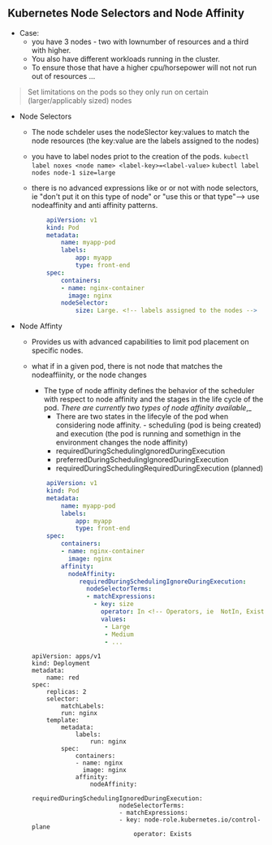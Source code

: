 ## Kubernetes Node Selectors and Node Affinity

* Case: 
    * you have 3 nodes - two with lownumber of resources and a third with higher. 
    * You also have different workloads running in the cluster.   
    * To ensure those that have a higher cpu/horsepower will not not run out of resources ... 
> Set limitations on the pods so they only run on certain (larger/applicably sized) nodes

* Node Selectors
    * The node schdeler uses the nodeSlector key:values to match the node resources (the key:value are the labels assigned to the nodes)

    * you have to label nodes priot to the creation of the pods.
        ```kubectl label noxes <node name> <label-key>=<label-value>```
        ```kubectl label nodes node-1 size=large```
    * there is no advanced expressions like or or not with node selectors, ie  "don't put it on this type of node"  or "use this or that type"--> use nodeaffinity and anti affinity patterns.

        ```pod.yaml
            apiVersion: v1
            kind: Pod
            metadata:
                name: myapp-pod
                labels:  
                    app: myapp
                    type: front-end
            spec:
                containers:
                - name: nginx-container
                  image: nginx
                nodeSelector:
                    size: Large. <!-- labels assigned to the nodes --> 
        ```

* Node Affinty
    * Provides us with advanced capabilities to limit pod placement on specific nodes.
    * what if in a given pod, there is not node that matches the nodeaffiinity, or the node changes
        * The type of node affinity defines the behavior of the scheduler with respect to node affinity and the stages in the life cycle of the pod. _There are currently two types of node affinity available_,_
            * There are two states in the lifecyle of the pod when considering node affinity.  - scheduling (pod is being created) and execution (the pod is running and somethign in the environment changes the node affinity)
            * requiredDuringSchedulingIgnoredDuringExecution
            * preferredDuringSchedulingIgnoredDuringExecution
            * requiredDuringSchedulingRequiredDuringExecution (planned)
        ```pod.yaml
            apiVersion: v1
            kind: Pod
            metadata:
                name: myapp-pod
                labels:  
                    app: myapp
                    type: front-end
            spec:
                containers:
                - name: nginx-container
                  image: nginx
                affinity:
                  nodeAffinity:
                     requiredDuringSchedulingIgnoreDuringExecution:
                       nodeSelectorTerms:
                       - matchExpressions:
                         - key: size
                           operator: In <!-- Operators, ie  NotIn, Exists .. --> 
                           values: 
                            - Large
                            - Medium 
                            - ... 
        ```

        ```
        apiVersion: apps/v1
        kind: Deployment
        metadata:
            name: red
        spec:
            replicas: 2
            selector:
                matchLabels:
                run: nginx
            template:
                metadata:
                    labels:
                        run: nginx
                spec:
                    containers:
                    - name: nginx
                      image: nginx
                    affinity:
                        nodeAffinity:
                            requiredDuringSchedulingIgnoredDuringExecution:
                                nodeSelectorTerms:
                                - matchExpressions:
                                - key: node-role.kubernetes.io/control-plane
                                    operator: Exists
```

